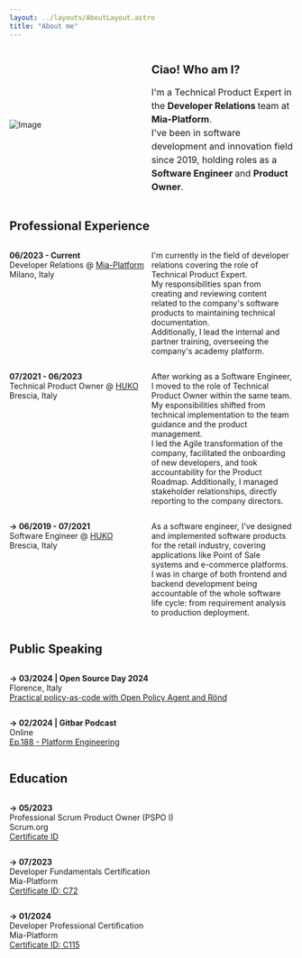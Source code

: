 ```yaml
---
layout: ../layouts/AboutLayout.astro
title: "About me"
---
```


<div class="section" style="display: flex; align-items: center; justify-content: space-between;">
    <img src="/assets/me.png" alt="Image" style="max-width: 50%; height: auto; margin-right: 20px;">
    <div class="description" style="max-width: 50%; padding-left: 1%;">
        <h2 style="font-size: 20px; margin-bottom: 10px;">Ciao! Who am I?</h2>
        <p style="font-size: 16px; line-height: 1.5;">I'm a Technical Product Expert in the <strong> Developer Relations </strong> team at <strong> Mia-Platform</strong>. <br> I've been in software development and innovation field since 2019, holding roles as a <strong> Software Engineer </strong> and <strong> Product Owner</strong>.</p>
    </div>
</div>

## Professional Experience

<div class="section" style="display: flex; justify-content: space-between;">
    <p style="width: 100%"> <strong>  06/2023 - Current  </strong><br> Developer Relations @ <a href="https://mia-platform.eu/" target="_blank">Mia-Platform</a> <br> Milano, Italy </p> 
    <div class="description" style="max-width: 50%; padding-left: 1%;">
       <p style="width: 100%;" > 
    I'm currently in the field of developer relations covering the role of Technical Product Expert. <br> 
    My responsibilities span from creating and reviewing content related to the company's software products to maintaining technical documentation. <br> Additionally, I lead the internal and partner training, overseeing the company's academy platform.
  </p>
    </div>
</div>

<div class="section" style="display: flex; justify-content: space-between;">
    <p style="width: 100%"> <strong> 07/2021 - 06/2023  </strong><br> Technical Product Owner @ <a  href="https://huko.it/" target="_blank">HUKO</a> <br> Brescia, Italy </p>   
    <div class="description" style="max-width: 50%; padding-left: 1%;">
     <p style="width: 100%;"> 
    After working as a Software Engineer, I moved to the role of Technical Product Owner within the same team. <br> My esponsibilities shifted from technical implementation to the team guidance and the product management.  <br> I led the Agile transformation of the company, facilitated the onboarding of new developers, and took accountability for the Product Roadmap. Additionally, I managed stakeholder relationships, directly reporting to the company directors.
  </p>
    </div>
</div>

<div class="section" style="display: flex; justify-content: space-between;">
   <p style="width: 100%"> <strong> → 06/2019 - 07/2021   </strong><br> Software Engineer @ <a  href="https://huko.it/" target="_blank">HUKO</a> <br> Brescia, Italy </p>  
    <div class="description" style="max-width: 50%; padding-left: 1%;">
      <p style="width: 100%;"> 
   As a software engineer, I've designed and implemented software products for the retail industry, covering applications like Point of Sale systems and e-commerce platforms. <br> I was in charge of both frontend and backend development being accountable of the whole software life cycle: from requirement analysis to production deployment.
  </p>
    </div>
</div>

## Public Speaking

<div style="display: flex;">
  <p style="width: 100%"> <strong> → 03/2024 | Open Source Day 2024  </strong> <br>Florence, Italy <br> <a target="_blank" href="/posts/practical-pac-with-opa-and-rond"> Practical policy-as-code with Open Policy Agent and Rönd </a></p>  
</div>

<div style="display: flex;">
  <p style="width: 100%"> <strong> → 02/2024 | Gitbar Podcast  </strong> <br> Online <br> <a target="_blank" href="/posts/gitbar-ep-188-platform-engineering"> Ep.188 - Platform Engineering </a></p>  
</div>

## Education

<div style="display: flex;">
  <p style="width: 100%"> <strong> → 05/2023 </strong><br> Professional Scrum Product Owner (PSPO I) <br> Scrum.org <br> <a target="_blank" href="https://www.credly.com/badges/224d95ae-d5ea-4d26-9b12-9b1bd3543ff2"> Certificate ID </a></p>  
</div>

<div style="display: flex;">
  <p style="width: 100%"> <strong> → 07/2023 </strong><br> Developer Fundamentals Certification <br> Mia-Platform <br> <a target="_blank" href="https://www.linkedin.com/company/mia-platform/mycompany/"> Certificate ID: C72 </a></p>  
</div>

<div style="display: flex;">
  <p style="width: 100%"> <strong> → 01/2024 </strong><br> Developer Professional Certification <br> Mia-Platform <br> <a target="_blank" href="https://www.linkedin.com/company/mia-platform/mycompany/"> Certificate ID: C115 </a></p>  
</div>

